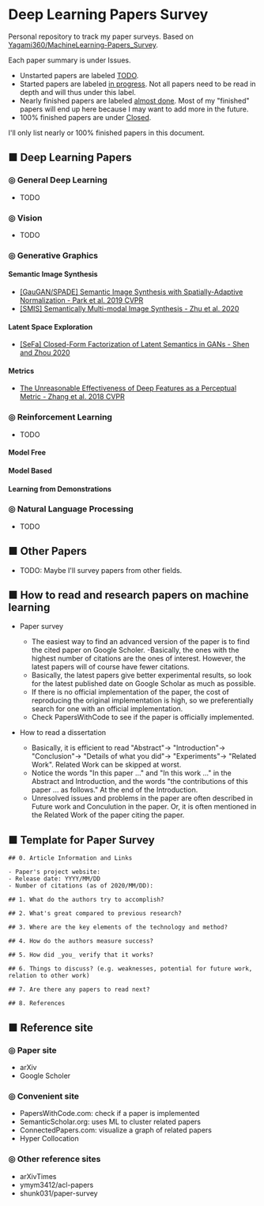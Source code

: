 # Deep Learning Papers Survey
Personal repository to track my paper surveys. Based on [Yagami360/MachineLearning-Papers_Survey](https://github.com/Yagami360/MachineLearning-Papers_Survey).

Each paper summary is under Issues. 
- Unstarted papers are labeled [TODO](https://github.com/andrewjong/Deep-Learning-Paper-Surveys/issues?q=is%3Aissue+label%3ATODO). 
- Started papers are labeled [in progress](https://github.com/andrewjong/Deep-Learning-Paper-Surveys/issues?q=+is%3Aissue+label%3A%22in+progress%22). Not all papers need to be read in depth and will thus under this label.
- Nearly finished papers are labeled [almost done](https://github.com/andrewjong/Deep-Learning-Paper-Surveys/issues?q=label%3A%22almost+done%22). Most of my "finished" papers will end up here because I may want to add more in the future.
- 100% finished papers are under [Closed](https://github.com/andrewjong/Deep-Learning-Paper-Surveys/issues?q=is%3Aissue+is%3Aclosed).

I'll only list nearly or 100% finished papers in this document.

## ■ Deep Learning Papers
### ◎ General Deep Learning
- TODO

### ◎ Vision
- TODO

### ◎ Generative Graphics
#### Semantic Image Synthesis
- [[GauGAN/SPADE] Semantic Image Synthesis with Spatially-Adaptive Normalization - Park et al. 2019 CVPR](https://github.com/andrewjong/Deep-Learning-Paper-Surveys/issues/12)
- [[SMIS] Semantically Multi-modal Image Synthesis - Zhu et al. 2020](https://github.com/andrewjong/Deep-Learning-Paper-Surveys/issues/7)

#### Latent Space Exploration
- [[SeFa] Closed-Form Factorization of Latent Semantics in GANs - Shen and Zhou 2020](https://github.com/andrewjong/Deep-Learning-Paper-Surveys/issues/21)

#### Metrics
- [The Unreasonable Effectiveness of Deep Features as a Perceptual Metric - Zhang et al. 2018 CVPR](https://github.com/andrewjong/Deep-Learning-Paper-Surveys/issues/5)

### ◎ Reinforcement Learning
- TODO 
#### Model Free
#### Model Based
#### Learning from Demonstrations

### ◎ Natural Language Processing
- TODO

## ■ Other Papers
- TODO: Maybe I'll survey papers from other fields.

## ■ How to read and research papers on machine learning
 - Paper survey
     - The easiest way to find an advanced version of the paper is to find the cited paper on Google Scholer.
     -Basically, the ones with the highest number of citations are the ones of interest. However, the latest papers will of course have fewer citations.
     - Basically, the latest papers give better experimental results, so look for the latest published date on Google Scholar as much as possible.
     - If there is no official implementation of the paper, the cost of reproducing the original implementation is high, so we preferentially search for one with an official implementation.
     - Check PapersWithCode to see if the paper is officially implemented.

- How to read a dissertation
    - Basically, it is efficient to read "Abstract"-> "Introduction"-> "Conclusion"-> "Details of what you did"-> "Experiments"-> "Related Work". Related Work can be skipped at worst.
    - Notice the words "In this paper ..." and "In this work ..." in the Abstract and Introduction, and the words "the contributions of this paper ... as follows." At the end of the Introduction.
    - Unresolved issues and problems in the paper are often described in Future work and Conculution in the paper. Or, it is often mentioned in the Related Work of the paper citing the paper.

## ■ Template for Paper Survey
```
## 0. Article Information and Links

- Paper's project website: 
- Release date: YYYY/MM/DD
- Number of citations (as of 2020/MM/DD): 

## 1. What do the authors try to accomplish?

## 2. What's great compared to previous research?

## 3. Where are the key elements of the technology and method?

## 4. How do the authors measure success?

## 5. How did _you_ verify that it works?

## 6. Things to discuss? (e.g. weaknesses, potential for future work, relation to other work)

## 7. Are there any papers to read next?

## 8. References

```

## ■ Reference site
### ◎ Paper site
- arXiv
- Google Scholer
### ◎ Convenient site
- PapersWithCode.com: check if a paper is implemented
- SemanticScholar.org: uses ML to cluster related papers
- ConnectedPapers.com: visualize a graph of related papers
- Hyper Collocation

### ◎ Other reference sites
- arXivTimes
- ymym3412/acl-papers
- shunk031/paper-survey
